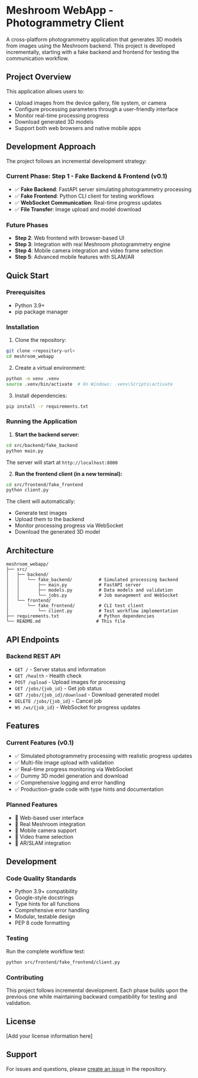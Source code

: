 # Meshroom WebApp - Photogrammetry Client

A cross-platform photogrammetry application that generates 3D models from images using the Meshroom backend. This project is developed incrementally, starting with a fake backend and frontend for testing the communication workflow.

## Project Overview

This application allows users to:
- Upload images from the device gallery, file system, or camera
- Configure processing parameters through a user-friendly interface
- Monitor real-time processing progress
- Download generated 3D models
- Support both web browsers and native mobile apps

## Development Approach

The project follows an incremental development strategy:

### Current Phase: Step 1 - Fake Backend & Frontend (v0.1)
- ✅ **Fake Backend**: FastAPI server simulating photogrammetry processing
- ✅ **Fake Frontend**: Python CLI client for testing workflows
- ✅ **WebSocket Communication**: Real-time progress updates
- ✅ **File Transfer**: Image upload and model download

### Future Phases
- **Step 2**: Web frontend with browser-based UI
- **Step 3**: Integration with real Meshroom photogrammetry engine
- **Step 4**: Mobile camera integration and video frame selection
- **Step 5**: Advanced mobile features with SLAM/AR

## Quick Start

### Prerequisites
- Python 3.9+
- pip package manager

### Installation

1. Clone the repository:
```bash
git clone <repository-url>
cd meshroom_webapp
```

2. Create a virtual environment:
```bash
python -m venv .venv
source .venv/bin/activate  # On Windows: .venv\Scripts\activate
```

3. Install dependencies:
```bash
pip install -r requirements.txt
```

### Running the Application

1. **Start the backend server:**
```bash
cd src/backend/fake_backend
python main.py
```
The server will start at `http://localhost:8000`

2. **Run the frontend client (in a new terminal):**
```bash
cd src/frontend/fake_frontend
python client.py
```

The client will automatically:
- Generate test images
- Upload them to the backend
- Monitor processing progress via WebSocket
- Download the generated 3D model

## Architecture

```
meshroom_webapp/
├── src/
│   ├── backend/
│   │   └── fake_backend/          # Simulated processing backend
│   │       ├── main.py            # FastAPI server
│   │       ├── models.py          # Data models and validation
│   │       └── jobs.py            # Job management and WebSocket
│   └── frontend/
│       └── fake_frontend/         # CLI test client
│           └── client.py          # Test workflow implementation
├── requirements.txt               # Python dependencies
└── README.md                     # This file
```

## API Endpoints

### Backend REST API
- `GET /` - Server status and information
- `GET /health` - Health check
- `POST /upload` - Upload images for processing
- `GET /jobs/{job_id}` - Get job status
- `GET /jobs/{job_id}/download` - Download generated model
- `DELETE /jobs/{job_id}` - Cancel job
- `WS /ws/{job_id}` - WebSocket for progress updates

## Features

### Current Features (v0.1)
- ✅ Simulated photogrammetry processing with realistic progress updates
- ✅ Multi-file image upload with validation
- ✅ Real-time progress monitoring via WebSocket
- ✅ Dummy 3D model generation and download
- ✅ Comprehensive logging and error handling
- ✅ Production-grade code with type hints and documentation

### Planned Features
- 🔄 Web-based user interface
- 🔄 Real Meshroom integration
- 🔄 Mobile camera support
- 🔄 Video frame selection
- 🔄 AR/SLAM integration

## Development

### Code Quality Standards
- Python 3.9+ compatibility
- Google-style docstrings
- Type hints for all functions
- Comprehensive error handling
- Modular, testable design
- PEP 8 code formatting

### Testing
Run the complete workflow test:
```bash
python src/frontend/fake_frontend/client.py
```

### Contributing
This project follows incremental development. Each phase builds upon the previous one while maintaining backward compatibility for testing and validation.

## License

[Add your license information here]

## Support

For issues and questions, please [create an issue](../../issues) in the repository.
